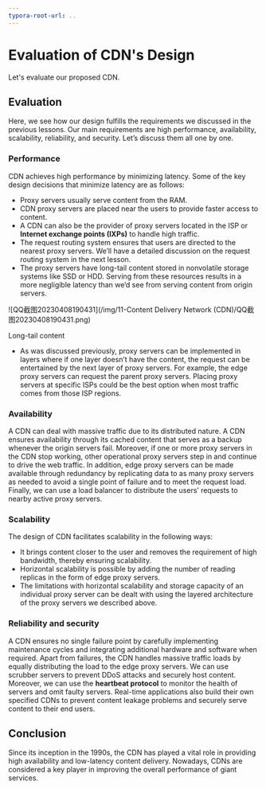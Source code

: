 ```yaml
---
typora-root-url: ..
---
```


# Evaluation of CDN's Design

Let's evaluate our proposed CDN.

## Evaluation

Here, we see how our design fulfills the requirements we discussed in the previous lessons. Our main requirements are high performance, availability, scalability, reliability, and security. Let’s discuss them all one by one.

### Performance

CDN achieves high performance by minimizing latency. Some of the key design decisions that minimize latency are as follows:

- Proxy servers usually serve content from the RAM.
- CDN proxy servers are placed near the users to provide faster access to content.
- A CDN can also be the provider of proxy servers located in the ISP or **Internet exchange points (IXPs)** to handle high traffic.
- The request routing system ensures that users are directed to the nearest proxy servers. We’ll have a detailed discussion on the request routing system in the next lesson.
- The proxy servers have long-tail content stored in nonvolatile storage systems like SSD or HDD. Serving from these resources results in a more negligible latency than we’d see from serving content from origin servers.

![QQ截图20230408190431](/img/11-Content Delivery Network (CDN)/QQ截图20230408190431.png)

Long-tail content

- As was discussed previously, proxy servers can be implemented in layers where if one layer doesn’t have the content, the request can be entertained by the next layer of proxy servers. For example, the edge proxy servers can request the parent proxy servers. Placing proxy servers at specific ISPs could be the best option when most traffic comes from those ISP regions.

### Availability

A CDN can deal with massive traffic due to its distributed nature. A CDN ensures availability through its cached content that serves as a backup whenever the origin servers fail. Moreover, if one or more proxy servers in the CDN stop working, other operational proxy servers step in and continue to drive the web traffic. In addition, edge proxy servers can be made available through redundancy by replicating data to as many proxy servers as needed to avoid a single point of failure and to meet the request load. Finally, we can use a load balancer to distribute the users’ requests to nearby active proxy servers.

### Scalability

The design of CDN facilitates scalability in the following ways:

- It brings content closer to the user and removes the requirement of high bandwidth, thereby ensuring scalability.
- Horizontal scalability is possible by adding the number of reading replicas in the form of edge proxy servers.
- The limitations with horizontal scalability and storage capacity of an individual proxy server can be dealt with using the layered architecture of the proxy servers we described above.

### Reliability and security

A CDN ensures no single failure point by carefully implementing maintenance cycles and integrating additional hardware and software when required. Apart from failures, the CDN handles massive traffic loads by equally distributing the load to the edge proxy servers. We can use scrubber servers to prevent DDoS attacks and securely host content. Moreover, we can use the **heartbeat protocol** to monitor the health of servers and omit faulty servers. Real-time applications also build their own specified CDNs to prevent content leakage problems and securely serve content to their end users.

## Conclusion

Since its inception in the 1990s, the CDN has played a vital role in providing high availability and low-latency content delivery. Nowadays, CDNs are considered a key player in improving the overall performance of giant services.